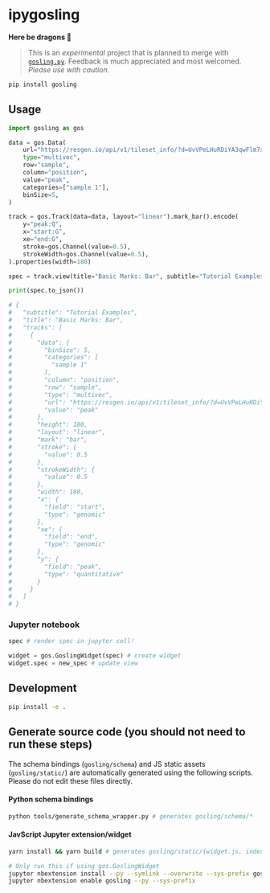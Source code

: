 # ipygosling

**Here be dragons 🐉**

> This is an *experimental* project that is planned to merge with 
> [`gosling.py`](https://github.com/gosling-lang/gosling.py). Feedback is 
> much appreciated and most welcomed. _Please use with caution_.

```bash
pip install gosling
```

## Usage

```python
import gosling as gos

data = gos.Data(
    url="https://resgen.io/api/v1/tileset_info/?d=UvVPeLHuRDiYA3qwFlm7xQ",
    type="multivec",
    row="sample",
    column="position",
    value="peak",
    categories=["sample 1"],
    binSize=5,
)

track = gos.Track(data=data, layout="linear").mark_bar().encode(
    y="peak:Q",
    x="start:G",
    xe="end:G",
    stroke=gos.Channel(value=0.5),
    strokeWidth=gos.Channel(value=0.5),
).properties(width=180)

spec = track.view(title="Basic Marks: Bar", subtitle="Tutorial Examples")

print(spec.to_json())

# {
#   "subtitle": "Tutorial Examples",
#   "title": "Basic Marks: Bar",
#   "tracks": [
#     {
#       "data": {
#         "binSize": 5,
#         "categories": [
#           "sample 1"
#         ],
#         "column": "position",
#         "row": "sample",
#         "type": "multivec",
#         "url": "https://resgen.io/api/v1/tileset_info/?d=UvVPeLHuRDiYA3qwFlm7xQ",
#         "value": "peak"
#       },
#       "height": 180,
#       "layout": "linear",
#       "mark": "bar",
#       "stroke": {
#         "value": 0.5
#       },
#       "strokeWidth": {
#         "value": 0.5
#       },
#       "width": 180,
#       "x": {
#         "field": "start",
#         "type": "genomic"
#       },
#       "xe": {
#         "field": "end",
#         "type": "genomic"
#       },
#       "y": {
#         "field": "peak",
#         "type": "quantitative"
#       }
#     }
#   ]
# }
```

### Jupyter notebook
```python
spec # render spec in jupyter cell!
```

```python
widget = gos.GoslingWidget(spec) # create widget
widget.spec = new_spec # update view
```

## Development
```bash
pip install -e .
```

## Generate source code (you should not need to run these steps)

The schema bindings (`gosling/schema`) and JS static assets (`gosling/static/`)
are automatically generated using the following scripts. Please do not edit these
files directly.

#### Python schema bindings

```bash
python tools/generate_schema_wrapper.py # generates gosling/schema/*
```

#### JavScript Jupyter extension/widget

```bash
yarn install && yarn build # generates gosling/static/{widget.js, index.js}

# Only run this if using gos.GoslingWidget
jupyter nbextension install --py --symlink --overwrite --sys-prefix gosling
jupyter nbextension enable gosling --py --sys-prefix
```
